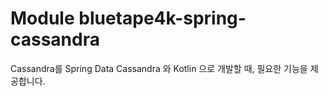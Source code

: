 # Module bluetape4k-spring-cassandra

Cassandra를 Spring Data Cassandra 와 Kotlin 으로 개발할 때, 필요한 기능을 제공합니다. 
